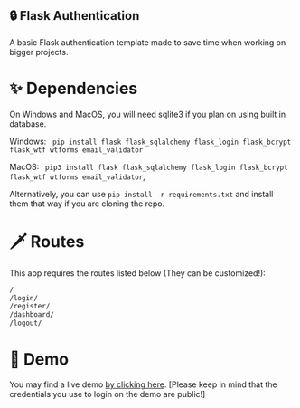 ## 🔒 Flask Authentication 
A basic Flask authentication template made to save time when working on bigger projects.
# ✨ Dependencies  
On Windows and MacOS, you will need sqlite3 if you plan on using built in database.

Windows: ```
pip install flask flask_sqlalchemy flask_login flask_bcrypt flask_wtf wtforms email_validator```

MacOS: ```
pip3 install flask flask_sqlalchemy flask_login flask_bcrypt flask_wtf wtforms email_validator```,

Alternatively, you can use `pip install -r requirements.txt` and install them that way if you are cloning the repo.
# 🗡️ Routes
This app requires the routes listed below (They can be customized!):
```bash
/
/login/
/register/
/dashboard/
/logout/
```
# 🌟 Demo
You may find a live demo [by clicking here](https://basic-flask-auth-demo.shawn.pink). [Please keep in mind that the credentials you use to login on the demo are public!]

